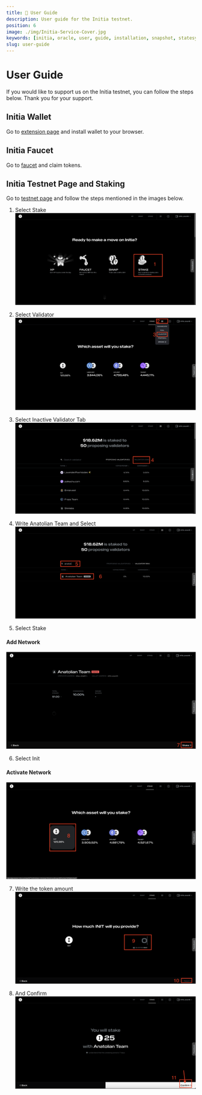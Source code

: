 ```yaml
---
title: 👤 User Guide
description: User guide for the Initia testnet.
position: 6
image: ./img/Initia-Service-Cover.jpg
keywords: [initia, oracle, user, guide, installation, snapshot, statesync, update]
slug: user-guide
---
```


# User Guide 

If you would like to support us on the Initia testnet, you can follow the steps below. Thank you for your support.

## Initia Wallet

Go to [extension page](https://chromewebstore.google.com/detail/initia-wallet/ffbceckpkpbcmgiaehlloocglmijnpmp) and install wallet to your browser.

## Initia Faucet

Go to [faucet](https://faucet.testnet.initia.xyz/) and claim tokens.

## Initia Testnet Page and Staking

Go to [testnet page](https://app.testnet.initia.xyz/) and follow the steps mentioned in the images below.

1. Select Stake
![User Guide 1](./img/user-guide-1.png)

2. Select Validator
![User Guide 2](./img/user-guide-2.png)

3. Select Inactive Validator Tab
![User Guide 3](./img/user-guide-3.png)

4. Write Anatolian Team and Select
![User Guide 4](./img/user-guide-4.png)

5. Select Stake
#### Add Network
![User Guide 5](./img/user-guide-5.png)

6. Select Init
#### Activate Network
![User Guide 6](./img/user-guide-6.png)

7. Write the token amount
![User Guide 7](./img/user-guide-7.png)

8. And Confirm
![User Guide 8](./img/user-guide-8.png)




